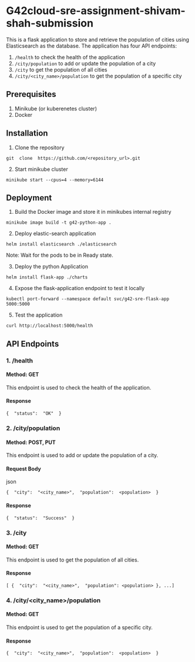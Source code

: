 # G42cloud-sre-assignment-shivam-shah-submission

This is a flask application to store and retrieve the population of cities using Elasticsearch as the database. The application has four API endpoints:

1.  `/health` to check the health of the application
2.  `/city/population` to add or update the population of a city
3.  `/city` to get the population of all cities
4.  `/city/<city_name>/population` to get the population of a specific city

## Prerequisites

1. Minikube (or kuberenetes cluster) 
2. Docker

## Installation

1.  Clone the repository

`git  clone  https://github.com/<repository_url>.git`

2.  Start minikube cluster 

`minikube start --cpus=4 --memory=6144`

## Deployment

1.  Build the Docker image and store it in minikubes internal registry

`minikube image build -t g42-python-app .`

2.  Deploy elastic-search application

`helm install elasticsearch ./elasticsearch`

Note: Wait for the pods to be in Ready state.

3.  Deploy the python Application

`helm install flask-app ./charts`

4.  Expose the flask-application endpoint to test it locally

`kubectl port-forward --namespace default svc/g42-sre-flask-app 5000:5000`

5.  Test the application

`curl http://localhost:5000/health`

## API Endpoints

### 1. /health

#### Method: GET

This endpoint is used to check the health of the application.

#### Response

`{  "status":  "OK"  }`

### 2. /city/population

#### Method: POST, PUT

This endpoint is used to add or update the population of a city.

#### Request Body

json

`{  "city":  "<city_name>",  "population":  <population>  }`

#### Response

`{  "status":  "Success"  }`

### 3. /city

#### Method: GET

This endpoint is used to get the population of all cities.

#### Response

`[ {  "city":  "<city_name>",  "population": <population> }, ...]`

### 4. /city/<city_name>/population

#### Method: GET

This endpoint is used to get the population of a specific city.

#### Response

`{  "city":  "<city_name>",  "population":  <population>  }`



